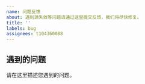 ```yaml
---	
name: 问题反馈
about: 遇到源失效等问题请通过这里提交反馈，我们将尽快修复。
title: ''
labels: bug
assignees: t104360088
---
```

## 遇到的问题	
请在这里描述您遇到的问题。
